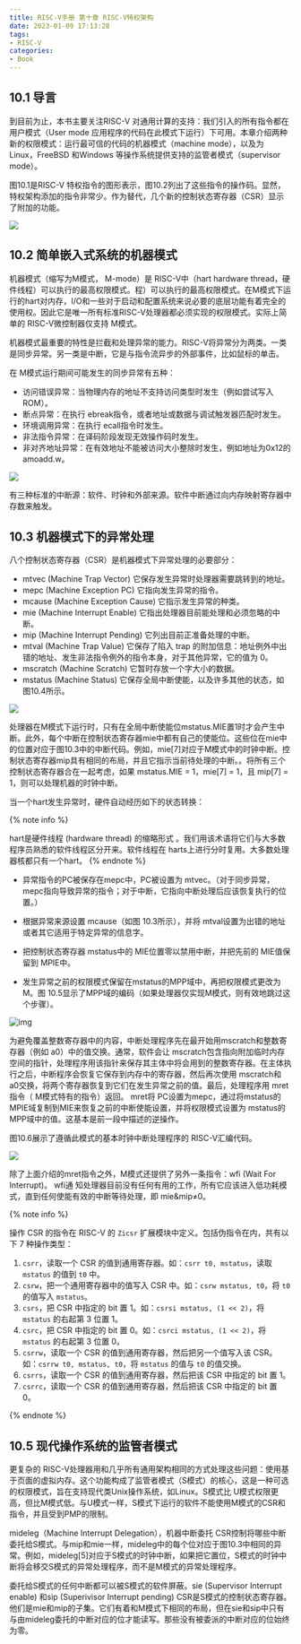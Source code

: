```yaml
---
title: RISC-V手册 第十章 RISC-V特权架构
date: 2023-01-09 17:13:28
tags:
- RISC-V
categories:
- Book
---
```


## 10.1 导言

到目前为止，本书主要关注RISC-V 对通用计算的支持：我们引入的所有指令都在用户模式（User mode 应用程序的代码在此模式下运行）下可用。本章介绍两种新的权限模式：运行最可信的代码的机器模式（machine mode），以及为Linux，FreeBSD 和Windows 等操作系统提供支持的监管者模式（supervisor mode）。

图10.1是RISC-V 特权指令的图形表示，图10.2列出了这些指令的操作码。显然，特权架构添加的指令非常少。作为替代，几个新的控制状态寄存器（CSR）显示了附加的功能。

![](https://xyc-1316422823.cos.ap-shanghai.myqcloud.com/RISC-V%E4%B8%AD%E6%96%87%E6%89%8B%E5%86%8C/10.1.png)

## 10.2 简单嵌入式系统的机器模式

机器模式（缩写为M模式， M-mode）是 RISC-V中（hart hardware thread，硬件线程）可以执行的最高权限模式。程）可以执行的最高权限模式。在M模式下运行的hart对内存，I/O和一些对于启动和配置系统来说必要的底层功能有着完全的使用权。因此它是唯一所有标准RISC-V处理器都必须实现的权限模式。实际上简单的 RISC-V微控制器仅支持 M模式。

机器模式最重要的特性是拦截和处理异常的能力。RISC-V将异常分为两类。一类是同步异常。另一类是中断，它是与指令流异步的外部事件，比如鼠标的单击。

在 M模式运行期间可能发生的同步异常有五种：

- 访问错误异常：当物理内存的地址不支持访问类型时发生（例如尝试写入 ROM）。
- 断点异常：在执行 ebreak指令，或者地址或数据与调试触发器匹配时发生。
- 环境调用异常：在执行 ecall指令时发生。
- 非法指令异常：在译码阶段发现无效操作码时发生。
- 非对齐地址异常：在有效地址不能被访问大小整除时发生，例如地址为0x12的amoadd.w。

![](https://xyc-1316422823.cos.ap-shanghai.myqcloud.com/RISC-V%E4%B8%AD%E6%96%87%E6%89%8B%E5%86%8C/10.3.png)

有三种标准的中断源：软件、时钟和外部来源。软件中断通过向内存映射寄存器中存数来触发。

## 10.3 机器模式下的异常处理

八个控制状态寄存器（CSR）是机器模式下异常处理的必要部分：

- mtvec (Machine Trap Vector) 它保存发生异常时处理器需要跳转到的地址。
- mepc (Machine Exception PC) 它指向发生异常的指令。
- mcause (Machine Exception Cause) 它指示发生异常的种类。
- mie (Machine Interrupt Enable) 它指出处理器目前能处理和必须忽略的中断。
- mip (Machine Interrupt Pending) 它列出目前正准备处理的中断。
- mtval (Machine Trap Value) 它保存了陷入 trap 的附加信息：地址例外中出错的地址、发生非法指令例外的指令本身，对于其他异常，它的值为 0。
- mscratch (Machine Scratch) 它暂时存放一个字大小的数据。
- mstatus (Machine Status) 它保存全局中断使能，以及许多其他的状态，如图10.4所示。

![](https://xyc-1316422823.cos.ap-shanghai.myqcloud.com/RISC-V%E4%B8%AD%E6%96%87%E6%89%8B%E5%86%8C/10.4.png)

处理器在M模式下运行时，只有在全局中断使能位mstatus.MIE置1时才会产生中断。此外，每个中断在控制状态寄存器mie中都有自己的使能位。这些位在mie中的位置对应于图10.3中的中断代码。例如，mie[7]对应于M模式中的时钟中断。控制状态寄存器mip具有相同的布局，并且它指示当前待处理的中断。。将所有三个控制状态寄存器合在一起考虑，如果 mstatus.MIE = 1，mie[7] = 1，且 mip[7] = 1，则可以处理机器的时钟中断。

当一个hart发生异常时，硬件自动经历如下的状态转换：

{% note info %}

hart是硬件线程 (hardware thread) 的缩略形式 。我们用该术语将它们与大多数程序员熟悉的软件线程区分开来。软件线程在 harts上进行分时复用。大多数处理器核都只有一个hart。
{% endnote %}

- 异常指令的PC被保存在mepc中，PC被设置为 mtvec。（对于同步异常， mepc指向导致异常的指令；对于中断，它指向中断处理后应该恢复执行的位置。）

- 根据异常来源设置 mcause（如图 10.3所示），并将 mtval设置为出错的地址或者其它适用于特定异常的信息字。
- 把控制状态寄存器 mstatus中的 MIE位置零以禁用中断，并把先前的 MIE值保留到 MPIE中。
- 发生异常之前的权限模式保留在mstatus的MPP域中，再把权限模式更改为M。图 10.5显示了MPP域的编码（如果处理器仅实现M模式，则有效地跳过这个步骤）。

![img](https://xyc-1316422823.cos.ap-shanghai.myqcloud.com/RISC-V%E4%B8%AD%E6%96%87%E6%89%8B%E5%86%8C/10.5.png)

为避免覆盖整数寄存器中的内容，中断处理程序先在最开始用mscratch和整数寄存器（例如 a0）中的值交换。通常，软件会让 mscratch包含指向附加临时内存空间的指针，处理程序用该指针来保存其主体中将会用到的整数寄存器。在主体执行之后，中断程序会恢复它保存到内存中的寄存器，然后再次使用 mscratch和 a0交换，将两个寄存器恢复到它们在发生异常之前的值。最后，处理程序用 mret指令（ M模式特有的指令）返回。 mret将 PC设置为mepc，通过将mstatus的 MPIE域复制到MIE来恢复之前的中断使能设置，并将权限模式设置为 mstatus的MPP域中的值。这基本是前一段中描述的逆操作。

图10.6展示了遵循此模式的基本时钟中断处理程序的 RISC-V汇编代码。

![](https://xyc-1316422823.cos.ap-shanghai.myqcloud.com/RISC-V%E4%B8%AD%E6%96%87%E6%89%8B%E5%86%8C/10.6.png)

除了上面介绍的mret指令之外，M模式还提供了另外一条指令：wfi (Wait For Interrupt)。 wfi通 知处理器目前没有任何有用的工作，所有它应该进入低功耗模式，直到任何使能有效的中断等待处理，即 mie&mip≠0。

{% note info %}

操作 CSR 的指令在 RISC-V 的 `Zicsr` 扩展模块中定义。包括伪指令在内，共有以下 7 种操作类型：

1. `csrr`，读取一个 CSR 的值到通用寄存器。如：`csrr t0, mstatus`，读取 `mstatus` 的值到 `t0` 中。
2. `csrw`，把一个通用寄存器中的值写入 CSR 中。如：`csrw mstatus, t0`，将 `t0` 的值写入 `mstatus`。
3. `csrs`，把 CSR 中指定的 bit 置 1。如：`csrsi mstatus, (1 << 2)`，将 `mstatus` 的右起第 3 位置 1。
4. `csrc`，把 CSR 中指定的 bit 置 0。如：`csrci mstatus, (1 << 2)`，将 `mstatus` 的右起第 3 位置 0。
5. `csrrw`，读取一个 CSR 的值到通用寄存器，然后把另一个值写入该 CSR。如：`csrrw t0, mstatus, t0`，将 `mstatus` 的值与 `t0` 的值交换。
6. `csrrs`，读取一个 CSR 的值到通用寄存器，然后把该 CSR 中指定的 bit 置 1。
7. `csrrc`，读取一个 CSR 的值到通用寄存器，然后把该 CSR 中指定的 bit 置 0。

{% endnote %}

## 10.5 现代操作系统的监管者模式

更复杂的 RISC-V处理器用和几乎所有通用架构相同的方式处理这些问题：使用基于页面的虚拟内存。这个功能构成了监管者模式（S模式）的核心，这是一种可选的权限模式，旨在支持现代类Unix操作系统，如Linux。S模式比 U模式权限更高，但比M模式低。与U模式一样，S模式下运行的软件不能使用M模式的CSR和指令，并且受到PMP的限制。

mideleg（Machine Interrupt Delegation），机器中断委托 CSR控制将哪些中断委托给S模式。与mip和mie一样，mideleg中的每个位对应于图10.3中相同的异常。例如，mideleg[5]对应于S模式的时钟中断，如果把它置位，S模式的时钟中断将会移交S模式的异常处理程序，而不是M模式的异常处理程序。

委托给S模式的任何中断都可以被S模式的软件屏蔽。sie (Supervisor Interrupt enable) 和sip (Superivisor Interrupt pending) CSR是S模式的控制状态寄存器。他们是mie和mip的子集。它们有着和M模式下相同的布局，但在sie和sip中只有与由mideleg委托的中断对应的位才能读写。那些没有被委派的中断对应的位始终为零。
